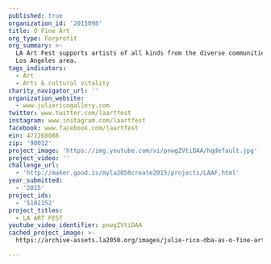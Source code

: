 ```yaml
---
published: true
organization_id: '2015098'
title: O Fine Art
org_type: Forprofit
org_summary: >-
  LA Art Fest supports artists of all kinds from the diverse communities in the
  Los Angeles area.
tags_indicators:
  - Art
  - Arts & cultural vitality
charity_navigator_url: ''
organization_website:
  - www.juliericogallery.com
twitter: www.twitter.com/laartfest
instagram: www.instagram.com/laartfest
facebook: www.facebook.com/laartfest
ein: 472268086‏
zip: '90012'
project_image: 'https://img.youtube.com/vi/pnwgZVtiDAA/hqdefault.jpg'
project_video: ''
challenge_url:
  - 'http://maker.good.is/myla2050create2015/projects/LAAF.html'
year_submitted:
  - '2015'
project_ids:
  - '5102152'
project_titles:
  - LA ART FEST
youtube_video_identifier: pnwgZVtiDAA
cached_project_image: >-
  https://archive-assets.la2050.org/images/julie-rico-dba-as-o-fine-art/img.youtube.com/vi/pnwgZVtiDAA/hqdefault.jpg

---
```


